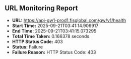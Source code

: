 ## URL Monitoring Report

- **URL:** https://api-gw1-prod1.fisglobal.com/gw/v1/health
- **Start Time:** 2025-09-21T03:41:14.906917
- **End Time:** 2025-09-21T03:41:15.073295
- **Total Time Taken:** 0.166378 seconds
- **HTTP Status Code:** 403
- **Status:** Failure
- **Failure Reason:** HTTP Status Code: 403
